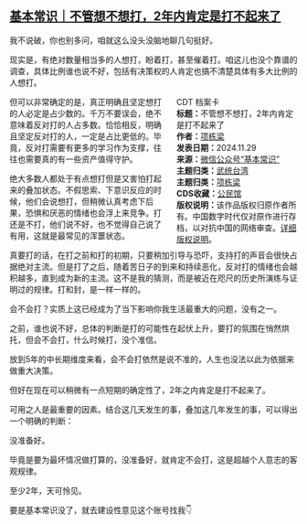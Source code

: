 <!--1732881672000-->
[基本常识｜不管想不想打，2年内肯定是打不起来了](https://chinadigitaltimes.net/chinese/713564.html)
------

<p>我不说破，你也别多问，咱就这么没头没脑地聊几句挺好。</p><p>现实是，有绝对数量相当多的人想打，盼着打，甚至催着打。咱这儿也没个靠谱的调查，具体比例谁也说不好，包括有决策权的人肯定也搞不清楚具体有多大比例的人想打。</p><div style="width:42%;float:right;padding-left:20px"><div class="su-spoiler su-spoiler-style-fancy su-spoiler-icon-chevron-circle" data-scroll-offset="0" data-anchor-in-url="no"><div class="su-spoiler-title" tabindex="0" role="button"><span class="su-spoiler-icon"></span>CDT 档案卡</div><div class="su-spoiler-content su-u-clearfix su-u-trim"><strong>标题：</strong>不管想不想打，2年内肯定是打不起来了<br><strong>作者：</strong><a href="https://chinadigitaltimes.net/space/基本常识" target="_blank">项栋梁</a><br><strong>发表日期：</strong>2024.11.29<br><strong>来源：</strong><a href="https://web.archive.org/web/https://mp.weixin.qq.com/s/Pc_jAvOw5OOZQukN7jV4Ag" target="_blank">微信公众号“基本常识”</a><br><strong>主题归类：</strong><a href="https://chinadigitaltimes.net/space/武统台湾" target="_blank">武统台湾</a><br><strong>主题归类：</strong><a href="https://chinadigitaltimes.net/space/项栋梁" target="_blank">项栋梁</a><br><strong>CDS收藏：</strong><a href="https://chinadigitaltimes.net/space/%E5%85%AC%E6%B0%91%E9%A6%86" target="_blank" rel="noopener">公民馆</a><br><strong>版权说明：</strong>该作品版权归原作者所有。中国数字时代仅对原作进行存档，以对抗中国的网络审查。<a href="https://chinadigitaltimes.net/chinese/copyright">详细版权说明</a>。</div></div></div><p>但可以非常确定的是，真正明确且坚定想打的人必定是占少数的。千万不要误会，绝不意味着反对打的人占多数。恰恰相反，明确且坚定反对打的人，一定是占比更低的。毕竟，反对打需要有更多的学习作为支撑，往往也需要真的有一些资产值得守护。</p><p>绝大多数人都处于有点想打但是又害怕打起来的叠加状态。不假思索、下意识反应的时候，他们会说想打，但稍微认真考虑下后果，恐惧和厌恶的情绪也会浮上来竞争。打还是不打，他们说不好，也不觉得自己说了有用，这就是最常见的浑噩状态。</p><p>真要打的话，在打之前和打的初期，只要稍加引导与恐吓，支持打的声音会很快占据绝对主流。但是打了之后，随着苦日子的到来和持续恶化，反对打的情绪也会越积越多，直到成为新的主流。这不是我的猜测，而是被近在咫尺的历史所演练与证明过的规律。打和封，是一样一样的。</p><p>会不会打？实质上这已经成为了当下影响你我生活最重大的问题，没有之一。</p><p>之前，谁也说不好，总体的判断是打的可能性在起伏上升，要打的氛围在悄然烘托，但会不会打，什么时候打，没个准信。</p><p>放到5年的中长期维度来看，会不会打依然是说不准的，人生也没法以此为依据来做重大决策。</p><p>但好在现在可以稍微有一点短期的确定性了，2年之内肯定是打不起来了。</p><p>可用之人是最重要的因素。结合这几天发生的事，叠加这几年发生的事，可以得出一个明确的判断：</p><p>没准备好。</p><p>毕竟是要为最坏情况做打算的，没准备好，就肯定不会打，这是超越个人意志的客观规律。</p><p>至少2年，天可怜见。</p><p>要是基本常识没了，就去建设性意见这个账号找我👇</p><div class="addtoany_share_save_container addtoany_content addtoany_content_bottom"><div class="a2a_kit a2a_kit_size_32 addtoany_list" data-a2a-url="https://chinadigitaltimes.net/chinese/713564.html" data-a2a-title="基本常识｜不管想不想打，2年内肯定是打不起来了"><a class="a2a_button_facebook" href="https://www.addtoany.com/add_to/facebook?linkurl=https%3A%2F%2Fchinadigitaltimes.net%2Fchinese%2F713564.html&amp;linkname=%E5%9F%BA%E6%9C%AC%E5%B8%B8%E8%AF%86%EF%BD%9C%E4%B8%8D%E7%AE%A1%E6%83%B3%E4%B8%8D%E6%83%B3%E6%89%93%EF%BC%8C2%E5%B9%B4%E5%86%85%E8%82%AF%E5%AE%9A%E6%98%AF%E6%89%93%E4%B8%8D%E8%B5%B7%E6%9D%A5%E4%BA%86" title="Facebook" rel="nofollow noopener" target="_blank"></a><a class="a2a_button_twitter" href="https://www.addtoany.com/add_to/twitter?linkurl=https%3A%2F%2Fchinadigitaltimes.net%2Fchinese%2F713564.html&amp;linkname=%E5%9F%BA%E6%9C%AC%E5%B8%B8%E8%AF%86%EF%BD%9C%E4%B8%8D%E7%AE%A1%E6%83%B3%E4%B8%8D%E6%83%B3%E6%89%93%EF%BC%8C2%E5%B9%B4%E5%86%85%E8%82%AF%E5%AE%9A%E6%98%AF%E6%89%93%E4%B8%8D%E8%B5%B7%E6%9D%A5%E4%BA%86" title="Twitter" rel="nofollow noopener" target="_blank"></a><a class="a2a_button_telegram" href="https://www.addtoany.com/add_to/telegram?linkurl=https%3A%2F%2Fchinadigitaltimes.net%2Fchinese%2F713564.html&amp;linkname=%E5%9F%BA%E6%9C%AC%E5%B8%B8%E8%AF%86%EF%BD%9C%E4%B8%8D%E7%AE%A1%E6%83%B3%E4%B8%8D%E6%83%B3%E6%89%93%EF%BC%8C2%E5%B9%B4%E5%86%85%E8%82%AF%E5%AE%9A%E6%98%AF%E6%89%93%E4%B8%8D%E8%B5%B7%E6%9D%A5%E4%BA%86" title="Telegram" rel="nofollow noopener" target="_blank"></a><a class="a2a_button_reddit" href="https://www.addtoany.com/add_to/reddit?linkurl=https%3A%2F%2Fchinadigitaltimes.net%2Fchinese%2F713564.html&amp;linkname=%E5%9F%BA%E6%9C%AC%E5%B8%B8%E8%AF%86%EF%BD%9C%E4%B8%8D%E7%AE%A1%E6%83%B3%E4%B8%8D%E6%83%B3%E6%89%93%EF%BC%8C2%E5%B9%B4%E5%86%85%E8%82%AF%E5%AE%9A%E6%98%AF%E6%89%93%E4%B8%8D%E8%B5%B7%E6%9D%A5%E4%BA%86" title="Reddit" rel="nofollow noopener" target="_blank"></a><a class="a2a_button_whatsapp" href="https://www.addtoany.com/add_to/whatsapp?linkurl=https%3A%2F%2Fchinadigitaltimes.net%2Fchinese%2F713564.html&amp;linkname=%E5%9F%BA%E6%9C%AC%E5%B8%B8%E8%AF%86%EF%BD%9C%E4%B8%8D%E7%AE%A1%E6%83%B3%E4%B8%8D%E6%83%B3%E6%89%93%EF%BC%8C2%E5%B9%B4%E5%86%85%E8%82%AF%E5%AE%9A%E6%98%AF%E6%89%93%E4%B8%8D%E8%B5%B7%E6%9D%A5%E4%BA%86" title="WhatsApp" rel="nofollow noopener" target="_blank"></a><a class="a2a_button_email" href="https://www.addtoany.com/add_to/email?linkurl=https%3A%2F%2Fchinadigitaltimes.net%2Fchinese%2F713564.html&amp;linkname=%E5%9F%BA%E6%9C%AC%E5%B8%B8%E8%AF%86%EF%BD%9C%E4%B8%8D%E7%AE%A1%E6%83%B3%E4%B8%8D%E6%83%B3%E6%89%93%EF%BC%8C2%E5%B9%B4%E5%86%85%E8%82%AF%E5%AE%9A%E6%98%AF%E6%89%93%E4%B8%8D%E8%B5%B7%E6%9D%A5%E4%BA%86" title="Email" rel="nofollow noopener" target="_blank"></a><a class="a2a_button_copy_link" href="https://www.addtoany.com/add_to/copy_link?linkurl=https%3A%2F%2Fchinadigitaltimes.net%2Fchinese%2F713564.html&amp;linkname=%E5%9F%BA%E6%9C%AC%E5%B8%B8%E8%AF%86%EF%BD%9C%E4%B8%8D%E7%AE%A1%E6%83%B3%E4%B8%8D%E6%83%B3%E6%89%93%EF%BC%8C2%E5%B9%B4%E5%86%85%E8%82%AF%E5%AE%9A%E6%98%AF%E6%89%93%E4%B8%8D%E8%B5%B7%E6%9D%A5%E4%BA%86" title="Copy Link" rel="nofollow noopener" target="_blank"></a><a class="a2a_dd addtoany_share_save addtoany_share" href="https://www.addtoany.com/share"></a></div></div>
